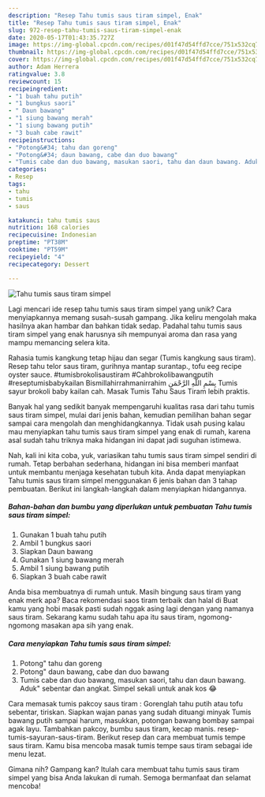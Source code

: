 ```yaml
---
description: "Resep Tahu tumis saus tiram simpel, Enak"
title: "Resep Tahu tumis saus tiram simpel, Enak"
slug: 972-resep-tahu-tumis-saus-tiram-simpel-enak
date: 2020-05-17T01:43:35.727Z
image: https://img-global.cpcdn.com/recipes/d01f47d54ffd7cce/751x532cq70/tahu-tumis-saus-tiram-simpel-foto-resep-utama.jpg
thumbnail: https://img-global.cpcdn.com/recipes/d01f47d54ffd7cce/751x532cq70/tahu-tumis-saus-tiram-simpel-foto-resep-utama.jpg
cover: https://img-global.cpcdn.com/recipes/d01f47d54ffd7cce/751x532cq70/tahu-tumis-saus-tiram-simpel-foto-resep-utama.jpg
author: Adam Herrera
ratingvalue: 3.8
reviewcount: 15
recipeingredient:
- "1 buah tahu putih"
- "1 bungkus saori"
- " Daun bawang"
- "1 siung bawang merah"
- "1 siung bawang putih"
- "3 buah cabe rawit"
recipeinstructions:
- "Potong&#34; tahu dan goreng"
- "Potong&#34; daun bawang, cabe dan duo bawang"
- "Tumis cabe dan duo bawang, masukan saori, tahu dan daun bawang. Aduk&#34; sebentar dan angkat. Simpel sekali untuk anak kos 😂"
categories:
- Resep
tags:
- tahu
- tumis
- saus

katakunci: tahu tumis saus 
nutrition: 168 calories
recipecuisine: Indonesian
preptime: "PT38M"
cooktime: "PT59M"
recipeyield: "4"
recipecategory: Dessert

---
```



![Tahu tumis saus tiram simpel](https://img-global.cpcdn.com/recipes/d01f47d54ffd7cce/751x532cq70/tahu-tumis-saus-tiram-simpel-foto-resep-utama.jpg)

Lagi mencari ide resep tahu tumis saus tiram simpel yang unik? Cara menyiapkannya memang susah-susah gampang. Jika keliru mengolah maka hasilnya akan hambar dan bahkan tidak sedap. Padahal tahu tumis saus tiram simpel yang enak harusnya sih mempunyai aroma dan rasa yang mampu memancing selera kita.

Rahasia tumis kangkung tetap hijau dan segar (Tumis kangkung saus tiram). Resep tahu telor saus tiram, gurihnya mantap surantap., tofu eeg recipe oyster sauce. #tumisbrokolisaustiram #Cahbrokolibawangputih #reseptumisbabykailan Bismillahirrahmanirrahim بِسْمِ اللَّهِ الرَّحْمَنِ Tumis sayur brokoli baby kailan cah. Masak Tumis Tahu Saus Tiram lebih praktis.

Banyak hal yang sedikit banyak mempengaruhi kualitas rasa dari tahu tumis saus tiram simpel, mulai dari jenis bahan, kemudian pemilihan bahan segar sampai cara mengolah dan menghidangkannya. Tidak usah pusing kalau mau menyiapkan tahu tumis saus tiram simpel yang enak di rumah, karena asal sudah tahu triknya maka hidangan ini dapat jadi suguhan istimewa.


Nah, kali ini kita coba, yuk, variasikan tahu tumis saus tiram simpel sendiri di rumah. Tetap berbahan sederhana, hidangan ini bisa memberi manfaat untuk membantu menjaga kesehatan tubuh kita. Anda dapat menyiapkan Tahu tumis saus tiram simpel menggunakan 6 jenis bahan dan 3 tahap pembuatan. Berikut ini langkah-langkah dalam menyiapkan hidangannya.

<!--inarticleads1-->

##### Bahan-bahan dan bumbu yang diperlukan untuk pembuatan Tahu tumis saus tiram simpel:

1. Gunakan 1 buah tahu putih
1. Ambil 1 bungkus saori
1. Siapkan  Daun bawang
1. Gunakan 1 siung bawang merah
1. Ambil 1 siung bawang putih
1. Siapkan 3 buah cabe rawit


Anda bisa membuatnya di rumah untuk. Masih bingung saus tiram yang enak merk apa? Baca rekomendasi saos tiram terbaik dan halal di Buat kamu yang hobi masak pasti sudah nggak asing lagi dengan yang namanya saus tiram. Sekarang kamu sudah tahu apa itu saus tiram, ngomong-ngomong masakan apa sih yang enak. 

<!--inarticleads2-->

##### Cara menyiapkan Tahu tumis saus tiram simpel:

1. Potong&#34; tahu dan goreng
1. Potong&#34; daun bawang, cabe dan duo bawang
1. Tumis cabe dan duo bawang, masukan saori, tahu dan daun bawang. Aduk&#34; sebentar dan angkat. Simpel sekali untuk anak kos 😂


Cara memasak tumis pakcoy saus tiram : Gorenglah tahu putih atau tofu sebentar, tiriskan. Siapkan wajan panas yang sudah dituangi minyak Tumis bawang putih sampai harum, masukkan, potongan bawang bombay sampai agak layu. Tambahkan pakcoy, bumbu saus tiram, kecap manis. resep-tumis-sayuran-saus-tiram. Berikut resep dan cara membuat tumis tempe saus tiram. Kamu bisa mencoba masak tumis tempe saus tiram sebagai ide menu lezat. 

Gimana nih? Gampang kan? Itulah cara membuat tahu tumis saus tiram simpel yang bisa Anda lakukan di rumah. Semoga bermanfaat dan selamat mencoba!
